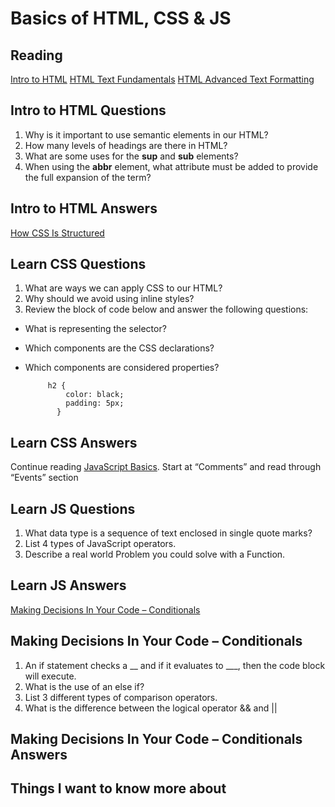 # Basics of HTML, CSS & JS

## Reading

[Intro to HTML](https://developer.mozilla.org/en-US/docs/Learn/HTML/Introduction_to_HTML)
[HTML Text Fundamentals](https://developer.mozilla.org/en-US/docs/Learn/HTML/Introduction_to_HTML/HTML_text_fundamentals)
[HTML Advanced Text Formatting](https://developer.mozilla.org/en-US/docs/Learn/HTML/Introduction_to_HTML/Advanced_text_formatting)


## Intro to HTML Questions

1. Why is it important to use semantic elements in our HTML?
1. How many levels of headings are there in HTML?
1. What are some uses for the **sup** and **sub** elements?
1. When using the **abbr** element, what attribute must be added to provide the full expansion of the term?

## Intro to HTML Answers

[How CSS Is Structured](https://developer.mozilla.org/en-US/docs/Learn/CSS/First_steps/How_CSS_is_structured)

## Learn CSS Questions

1. What are ways we can apply CSS to our HTML?
1. Why should we avoid using inline styles?
1. Review the block of code below and answer the following questions:

* What is representing the selector?
* Which components are the CSS declarations?
* Which components are considered properties?

           h2 {
               color: black;
               padding: 5px;
             }

## Learn CSS Answers

Continue reading [JavaScript Basics](https://developer.mozilla.org/en-US/docs/Learn/Getting_started_with_the_web/JavaScript_basics). Start at “Comments” and read through “Events” section

## Learn JS Questions

1. What data type is a sequence of text enclosed in single quote marks?
1. List 4 types of JavaScript operators.
1. Describe a real world Problem you could solve with a Function.

## Learn JS Answers

[Making Decisions In Your Code – Conditionals](https://developer.mozilla.org/en-US/docs/Learn/JavaScript/Building_blocks/conditionals)

## Making Decisions In Your Code – Conditionals

1. An if statement checks a __ and if it evaluates to ___, then the code block will execute.
1. What is the use of an else if?
1. List 3 different types of comparison operators.
1. What is the difference between the logical operator && and ||

## Making Decisions In Your Code – Conditionals Answers

## Things I want to know more about

